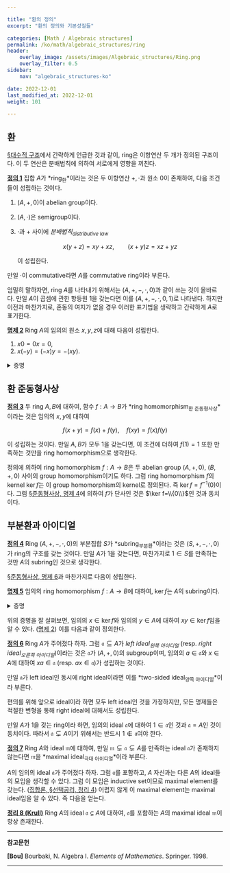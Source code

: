 ```yaml
---

title: "환의 정의"
excerpt: "환의 정의와 기본성질들"

categories: [Math / Algebraic structures]
permalink: /ko/math/algebraic_structures/ring
header:
    overlay_image: /assets/images/Algebraic_structures/Ring.png
    overlay_filter: 0.5
sidebar: 
    nav: "algebraic_structures-ko"

date: 2022-12-01
last_modified_at: 2022-12-01
weight: 101

---
```


## 환

[§대수적 구조](/ko/math/algebraic_structures/algebraic_structure)에서 간략하게 언급한 것과 같이, ring은 이항연산 두 개가 정의된 구조이다. 이 두 연산은 분배법칙에 의하여 서로에게 영향을 끼친다.

<div class="definition" markdown="1">

<ins id="df1">**정의 1**</ins> 집합 $A$가 *ring<sub>환</sub>*이라는 것은 두 이항연산 $+,\cdot$과 원소 $0$이 존재하여, 다음 조건들이 성립하는 것이다.

1. $(A, +, 0)$이 abelian group이다.
2. $(A,\cdot)$은 semigroup이다.
3. $\cdot$과 $+$ 사이에 *분배법칙<sub>distributive law</sub>*
    
    $$x(y+z)=xy+xz,\qquad (x+y)z=xz+yz$$

    이 성립한다.

만일 $\cdot$이 commutative라면 $A$를 commutative ring이라 부른다.

</div>

엄밀히 말하자면, ring $A$를 나타내기 위해서는 $(A,+,-,\cdot,0)$과 같이 쓰는 것이 올바르다. 만일 $A$이 곱셈에 관한 항등원 $1$을 갖는다면 이를 $(A,+,-,\cdot,0,1)$로 나타낸다. 하지만 이전과 마찬가지로, 혼동의 여지가 없을 경우 이러한 표기법을 생략하고 간략하게 $A$로 표기한다.

<div class="proposition" markdown="1">

<ins id="pp2">**명제 2**</ins> Ring $A$의 임의의 원소 $x,y,z$에 대해 다음이 성립한다. 

1. $x0=0x=0$,
2. $x(-y)=(-x)y=-(xy)$.

</div>
<details class="proof" markdown="1">
<summary>증명</summary>

1. $0$은 덧셈에 대한 항등원이므로, 다음 식
    
    $$0x=(0+0)x=0x+0x$$

    으로부터 $0x=0$을 얻는다. 유사하게 $x0=0$을 얻을 수 있다.
2. 1번 결과에 의하여,
    
    $$0=x0=x(y+(-y))=xy+x(-y)$$

    이고 따라서 $-(xy)=x(-y)$이다. 유사하게 $(-x)y=-(xy)$ 또한 얻는다. 

</details>

## 환 준동형사상

<div class="definition" markdown="1">

<ins id="df3">**정의 3**</ins> 두 ring $A,B$에 대하여, 함수 $f:A \rightarrow B$가 *ring homomorphism<sub>환 준동형사상</sub>*이라는 것은 임의의 $x,y$에 대하여

$$f(x+y)=f(x)+f(y),\quad f(xy)=f(x)f(y)$$

이 성립하는 것이다. 만일 $A,B$가 모두 $1$을 갖는다면, 이 조건에 더하여 $f(1)=1$ 또한 만족하는 것만을 ring homomorphism으로 생각한다.

</div>

정의에 의하여 ring homomorphism $f:A\rightarrow B$은 두 abelian group $(A,+,0)$, $(B,+,0)$ 사이의 group homomorphism이기도 하다. 그럼 ring homomorphism $f$의 kernel $\ker f$는 이 group homomorphism의 kernel로 정의된다. 즉 $\ker f=f^{-1}(0)$이다. 그럼 [§준동형사상, 명제 4](/ko/math/algebraic_structures/group_homomorphisms#pp4)에 의하여 $f$가 단사인 것은 $\ker f=\\{0\\}$인 것과 동치이다. 

## 부분환과 아이디얼

<div class="definition" markdown="1">

<ins id="df4">**정의 4**</ins> Ring $(A,+,-,\cdot,0)$의 부분집합 $S$가 *subring<sub>부분환</sub>*이라는 것은 $(S,+,-,\cdot,0)$가 ring의 구조를 갖는 것이다. 만일 $A$가 $1$을 갖는다면, 마찬가지로 $1\in S$를 만족하는 것만 $A$의 subring인 것으로 생각한다.

</div>

[§준동형사상, 명제 6](/ko/math/algebraic_structures/group_homomorphisms#pp6)과 마찬가지로 다음이 성립한다.

<div class="proposition" markdown="1">

<ins id="pp5">**명제 5**</ins> 임의의 ring homomorphism $f:A \rightarrow B$에 대하여, $\ker f$는 $A$의 subring이다.

</div>
<details class="proof" markdown="1">
<summary>증명</summary>

$\ker f$는 abelian group $(A,+,0)$의 subgroup임을 확인하였으므로, $\ker f$가 곱셈에 대해 닫혀있음을 보이면 충분하다. 그런데 임의의 $x,y\in\ker f$에 대하여,

$$f(xy)=f(x)f(y)=0\cdot 0=0$$

이므로 $xy\in\ker f$가 성립한다.

</details>

위의 증명을 잘 살펴보면, 임의의 $x\in\ker f$와 임의의 $y\in A$에 대하여 $xy\in\ker f$임을 알 수 있다. ([명제 2](#pp2)) 이를 다음과 같이 정의한다.

<div class="definition" markdown="1">

<ins id="df6">**정의 6**</ins> Ring $A$가 주어졌다 하자. 그럼 $\mathfrak{a}\subseteq A$가 *left ideal<sub>왼쪽 아이디얼</sub>* (resp. *right ideal<sub>오른쪽 아이디얼</sub>*)이라는 것은 $\mathfrak{a}$가 $(A,+,0)$의 subgroup이며, 임의의 $a\in\mathfrak{a}$와 $x\in A$에 대하여 $xa\in\mathfrak{a}$ (resp. $ax\in\mathfrak{a}$)가 성립하는 것이다.

만일 $\mathfrak{a}$가 left ideal인 동시에 right ideal이라면 이를 *two-sided ideal<sub>양쪽 아이디얼</sub>*이라 부른다. 

</div>

편의를 위해 앞으로 ideal이라 하면 모두 left ideal인 것을 가정하지만, 모든 명제들은 적절한 변형을 통해 right ideal에 대해서도 성립한다. 

만일 $A$가 $1$을 갖는 ring이라 하면, 임의의 ideal $\mathfrak{a}$에 대하여 $1\in\mathfrak{a}$인 것과 $\mathfrak{a}=A$인 것이 동치이다. 따라서 $\mathfrak{a}\subsetneq A$이기 위해서는 반드시 $1\not\in\mathfrak{a}$여야 한다.

<div class="definition" markdown="1">

<ins id="df7">**정의 7**</ins> Ring $A$와 ideal $\mathfrak{m}$에 대하여, 만일 $\mathfrak{m}\subsetneq\mathfrak{a}\subsetneq A$를 만족하는 ideal $\mathfrak{a}$가 존재하지 않는다면 $\mathfrak{m}$을 *maximal ideal<sub>극대 아이디얼</sub>*이라 부른다. 

</div>

$A$의 임의의 ideal $\mathfrak{a}$가 주어졌다 하자. 그럼 $\mathfrak{a}$를 포함하고, $A$ 자신과는 다른 $A$의 ideal들의 모임을 생각할 수 있다. 그럼 이 모임은 inductive set이므로 maximal element를 갖는다. ([집합론, §선택공리, 정리 4](/ko/math/set_theory/axiom_of_choice#thm4)) 어렵지 않게 이 maximal element는 maximal ideal임을 알 수 있다. 즉 다음을 얻는다.

<div class="proposition" markdown="1">

<ins id="thm8">**정리 8 (Krull)**</ins> Ring $A$의 ideal $\mathfrak{a}\subsetneq A$에 대하여, $\mathfrak{a}$를 포함하는 $A$의 maximal ideal $\mathfrak{m}$이 항상 존재한다.

</div>

---

**참고문헌**

**[Bou]** Bourbaki, N. Algebra I. *Elements of Mathematics*. Springer. 1998.  

---